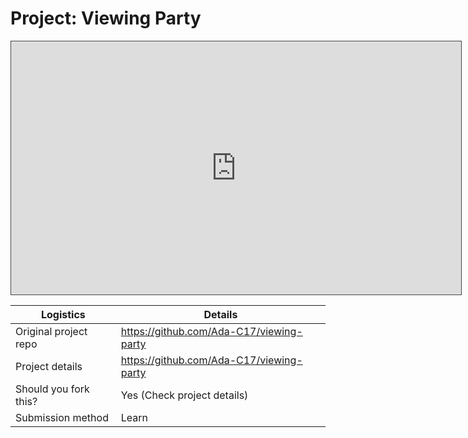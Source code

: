 # Project: Viewing Party

<iframe src="https://adaacademy.hosted.panopto.com/Panopto/Pages/Embed.aspx?pid=0c39bc7a-165a-4f5a-8d29-ace201679b6f&autoplay=false&offerviewer=true&showtitle=true&showbrand=false&start=0&interactivity=all" height="405" width="720" style="border: 1px solid #464646;" allowfullscreen allow="autoplay"></iframe>

| Logistics             | Details                                  |
| --------------------- | ---------------------------------------- |
| Original project repo | https://github.com/Ada-C17/viewing-party |
| Project details       | https://github.com/Ada-C17/viewing-party |
| Should you fork this? | Yes (Check project details)              |
| Submission method     | Learn                                    |
